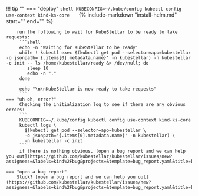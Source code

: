 <!--deploy-your-kubestellar-core-component-start-->
!!! tip ""
    === "deploy"
         ```shell
         KUBECONFIG=~/.kube/config kubectl config use-context kind-ks-core  
         ```
         {%
           include-markdown "install-helm.md"
           start="<!--install-helm-start-->"
           end="<!--install-helm-end-->"
         %}

        run the following to wait for KubeStellar to be ready to take requests:
         ```shell
         echo -n 'Waiting for KubeStellar to be ready'
         while ! kubectl exec $(kubectl get pod --selector=app=kubestellar -o jsonpath='{.items[0].metadata.name}' -n kubestellar) -n kubestellar -c init -- ls /home/kubestellar/ready &> /dev/null; do
            sleep 10
            echo -n "."
         done

         echo "\n\nKubeStellar is now ready to take requests"
         ```
    === "uh oh, error?"
         Checking the initialization log to see if there are any obvious errors:
         ```
         KUBECONFIG=~/.kube/config kubectl config use-context kind-ks-core  
         kubectl logs \
           $(kubectl get pod --selector=app=kubestellar \
           -o jsonpath='{.items[0].metadata.name}' -n kubestellar) \
           -n kubestellar -c init
         ```
         if there is nothing obvious, [open a bug report and we can help you out](https://github.com/kubestellar/kubestellar/issues/new?assignees=&labels=kind%2Fbug&projects=&template=bug_report.yaml&title=bug%3A+)
    
    === "open a bug report"
        Stuck? [open a bug report and we can help you out](https://github.com/kubestellar/kubestellar/issues/new?assignees=&labels=kind%2Fbug&projects=&template=bug_report.yaml&title=bug%3A+)
<!--deploy-your-kubestellar-core-component-end-->